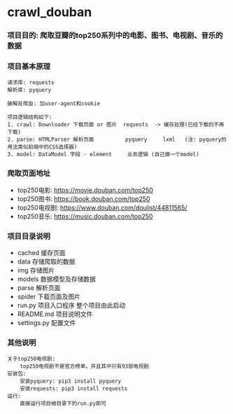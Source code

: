 # crawl_douban

### 项目目的:    爬取豆瓣的top250系列中的电影、图书、电视剧、音乐的数据

### 项目基本原理
    请求库: requests
    解析库: pyquery

    破解反爬虫: 加user-agent和cookie
        
    项目逻辑结构如下:
    1. crawl: Downloader 下载页面 or 图片  requests  -> 缓存处理(已经下载的不再下载)
    2. parse: HTMLParser 解析页面          pyquery     lxml   (注: pyquery的用法类似前端中的CSS选择器)
    3. model: DataModel 字段 - element     业务逻辑 (自己做一个model)

### 爬取页面地址
* top250电影:     https://movie.douban.com/top250
* top250图书:     https://book.douban.com/top250
* top250电视剧:   https://www.douban.com/doulist/44811565/ 
* top250音乐:     https://music.douban.com/top250

### 项目目录说明
* cached 缓存页面
* data 存储爬取的数据
* img 存储图片
* models 数据模型及存储数据
* parse 解析页面
* spider 下载页面及图片
* run.py 项目入口程序 整个项目由此启动
* README.md 项目说明文件
* settings.py 配置文件

### 其他说明
    关于top250电视剧: 
        top250电视剧不是官方榜单，并且其中只有93部电视剧
    安装包:
        安装pyquery: pip3 install pyquery
        安装requests: pip3 install requests
    运行:
        直接运行项目根目录下的run.py即可